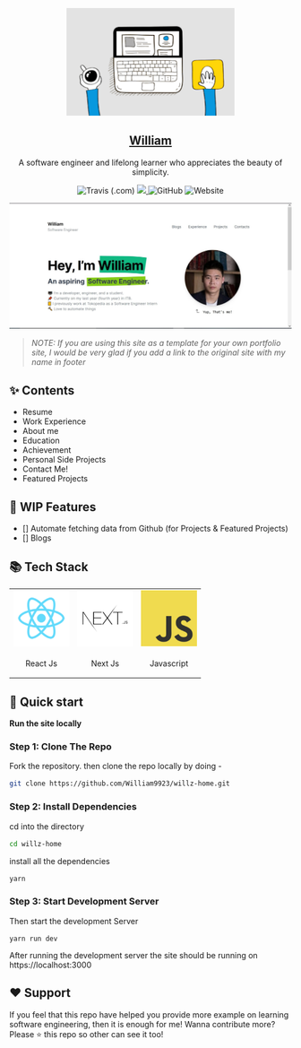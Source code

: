 <p align="center">
  <a href="https://github.com/William9923">
    <img alt="William" src="./public/gif/thumbnail.gif" width="300" />
    <h2 align="center">William</h2>
  </a>
</p> 
<p align="center">A software engineer and lifelong learner who appreciates the beauty of simplicity. </p>


  <p align="center">
    <img alt="Travis (.com)" src="https://img.shields.io/travis/com/william9923/willz-home" />
    <a href="https://www.codacy.com?utm_source=github.com&amp;utm_medium=referral&amp;utm_content=william9923/willz-home&amp;utm_campaign=Badge_Grade">
        <img src="https://api.codacy.com/project/badge/Grade/a789dbf2fb2045afaf67727b05fbbc68"/>
    </a>
    <img alt="GitHub" src="https://img.shields.io/github/license/william9923/willz-home" />
    <img alt="Website" src="https://img.shields.io/website?down_message=offline&label=site&up_message=online&url=http%3A%2F%2Fwilliam9923.github.io" />
  </p>

<img src="public/demo.jpg"></img>

>*NOTE: If you are using this site as a template for your own portfolio site, I would be very glad if you add a link to the original site with my name in footer*

## ✨ Contents

- Resume
- Work Experience
- About me
- Education
- Achievement
- Personal Side Projects 
- Contact Me!
- Featured Projects

## 🔨 WIP Features
- [] Automate fetching data from Github (for Projects & Featured Projects)
- [] Blogs

## 📚 Tech Stack

<table>
  <tr>
    <td valign="top">
        <img height="100" src="https://raw.githubusercontent.com/github/explore/80688e429a7d4ef2fca1e82350fe8e3517d3494d/topics/react/react.png" alt="react">
    </td>
    <td valign="top">
        <img height="100" src="https://raw.githubusercontent.com/github/explore/28b02bbc9ad9f7a503c43775aebeb515dc2da5fc/topics/nextjs/nextjs.png" alt="react">
    </td>
    <td valign="top">
        <img height="100" src="https://raw.githubusercontent.com/github/explore/80688e429a7d4ef2fca1e82350fe8e3517d3494d/topics/javascript/javascript.png" alt="javascript">
    </td>
  </tr>
  <tr>
    <td><p align="center">React Js</p></td>
    <td><p align="center">Next Js</p></td>
    <td><p align="center">Javascript</p></td>
  </tr>
</table>

## 🚀 Quick start

**Run the site locally**

### Step 1: Clone The Repo

Fork the repository. then clone the repo locally by doing -

```bash
git clone https://github.com/William9923/willz-home.git
```

### Step 2: Install Dependencies

cd into the directory
```bash
cd willz-home
```

install all the dependencies
```bash
yarn
```

### Step 3: Start Development Server

Then start the development Server
```
yarn run dev
```
After running the development server the site should be running on https://localhost:3000

## ❤️ Support
If you feel that this repo have helped you provide more example on learning software engineering, then it is enough for me! Wanna contribute more? Please ⭐ this repo so other can see it too!
